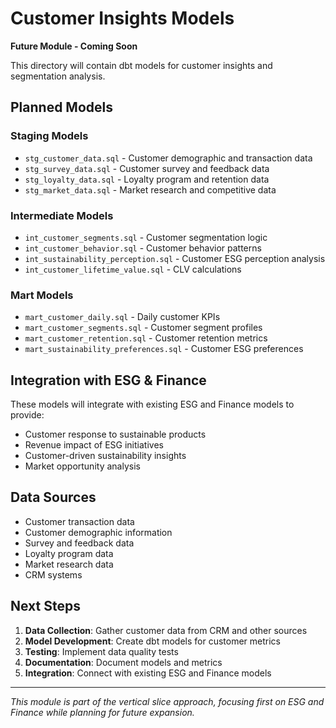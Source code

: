 # Customer Insights Models

**Future Module - Coming Soon**

This directory will contain dbt models for customer insights and segmentation analysis.

## Planned Models

### Staging Models
- `stg_customer_data.sql` - Customer demographic and transaction data
- `stg_survey_data.sql` - Customer survey and feedback data
- `stg_loyalty_data.sql` - Loyalty program and retention data
- `stg_market_data.sql` - Market research and competitive data

### Intermediate Models
- `int_customer_segments.sql` - Customer segmentation logic
- `int_customer_behavior.sql` - Customer behavior patterns
- `int_sustainability_perception.sql` - Customer ESG perception analysis
- `int_customer_lifetime_value.sql` - CLV calculations

### Mart Models
- `mart_customer_daily.sql` - Daily customer KPIs
- `mart_customer_segments.sql` - Customer segment profiles
- `mart_customer_retention.sql` - Customer retention metrics
- `mart_sustainability_preferences.sql` - Customer ESG preferences

## Integration with ESG & Finance

These models will integrate with existing ESG and Finance models to provide:
- Customer response to sustainable products
- Revenue impact of ESG initiatives
- Customer-driven sustainability insights
- Market opportunity analysis

## Data Sources

- Customer transaction data
- Customer demographic information
- Survey and feedback data
- Loyalty program data
- Market research data
- CRM systems

## Next Steps

1. **Data Collection**: Gather customer data from CRM and other sources
2. **Model Development**: Create dbt models for customer metrics
3. **Testing**: Implement data quality tests
4. **Documentation**: Document models and metrics
5. **Integration**: Connect with existing ESG and Finance models

---

*This module is part of the vertical slice approach, focusing first on ESG and Finance while planning for future expansion.* 